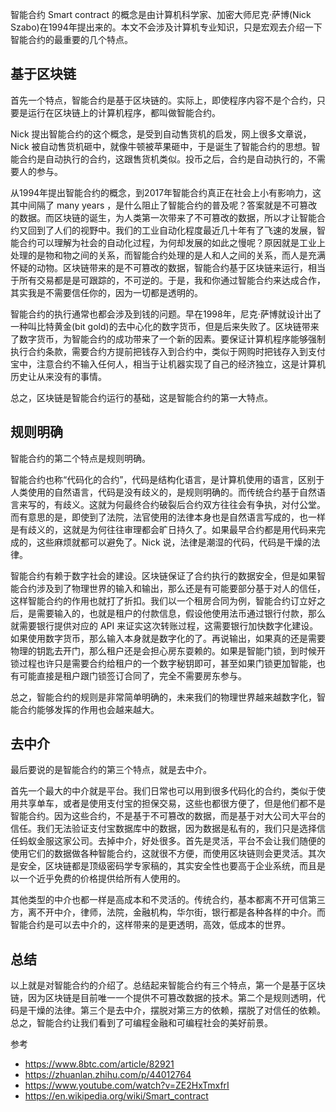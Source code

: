 智能合约 Smart contract 的概念是由计算机科学家、加密大师尼克·萨博(Nick Szabo)在1994年提出来的。本文不会涉及计算机专业知识，只是宏观去介绍一下智能合约的最重要的几个特点。

## 基于区块链

首先一个特点，智能合约是基于区块链的。实际上，即使程序内容不是个合约，只要是运行在区块链上的计算机程序，都叫做智能合约。

Nick 提出智能合约的这个概念，是受到自动售货机的启发，网上很多文章说，Nick 被自动售货机砸中，就像牛顿被苹果砸中，于是诞生了智能合约的思想。智能合约是自动执行的合约，这跟售货机类似。投币之后，合约是自动执行的，不需要人的参与。

从1994年提出智能合约的概念，到2017年智能合约真正在社会上小有影响力，这其中间隔了 many years ，是什么阻止了智能合约的普及呢？答案就是不可篡改的数据。而区块链的诞生，为人类第一次带来了不可篡改的数据，所以才让智能合约又回到了人们的视野中。我们的工业自动化程度最近几十年有了飞速的发展，智能合约可以理解为社会的自动化过程，为何却发展的如此之慢呢？原因就是工业上处理的是物和物之间的关系，而智能合约处理的是人和人之间的关系，而人是充满怀疑的动物。区块链带来的是不可篡改的数据，智能合约基于区块链来运行，相当于所有交易都是是可跟踪的，不可逆的。于是，我和你通过智能合约来达成合作，其实我是不需要信任你的，因为一切都是透明的。

智能合约的执行通常也都会涉及到钱的问题。早在1998年，尼克·萨博就设计出了一种叫比特黄金(bit gold)的去中心化的数字货币，但是后来失败了。区块链带来了数字货币，为智能合约的成功带来了一个新的因素。要保证计算机程序能够强制执行合约条款，需要合约方提前把钱存入到合约中，类似于网购时把钱存入到支付宝中，注意合约不输入任何人，相当于让机器实现了自己的经济独立，这是计算机历史让从来没有的事情。

总之，区块链是智能合约运行的基础，这是智能合约的第一大特点。

## 规则明确

智能合约的第二个特点是规则明确。

智能合约也称“代码化的合约”，代码是结构化语言，是计算机使用的语言，区别于人类使用的自然语言，代码是没有歧义的，是规则明确的。而传统合约基于自然语言来写的，有歧义。这就为何最终合约破裂后合约双方往往会有争执，对付公堂。而有意思的是，即使到了法院，法官使用的法律本身也是自然语言写成的，也一样是有歧义的，这就是为何往往审理都会旷日持久了。如果最早合约都是用代码来完成的，这些麻烦就都可以避免了。Nick 说，法律是潮湿的代码，代码是干燥的法律。

智能合约有赖于数字社会的建设。区块链保证了合约执行的数据安全，但是如果智能合约涉及到了物理世界的输入和输出，那么还是有可能要部分基于对人的信任，这样智能合约的作用也就打了折扣。我们以一个租房合同为例，智能合约订立好之后，是需要输入的，也就是租户的付款信息，假设他使用法币通过银行付款，那么就需要银行提供对应的 API 来证实这次转账过程，这需要银行加快数字化建设。如果使用数字货币，那么输入本身就是数字化的了。再说输出，如果真的还是需要物理的钥匙去开门，那么租户还是会担心房东耍赖的。如果是智能门锁，到时候开锁过程也许只是需要合约给租户的一个数字秘钥即可，甚至如果门锁更加智能，也有可能直接是租户跟门锁签订合同了，完全不需要房东参与。

总之，智能合约的规则是非常简单明确的，未来我们的物理世界越来越数字化，智能合约能够发挥的作用也会越来越大。

## 去中介

最后要说的是智能合约的第三个特点，就是去中介。

首先一个最大的中介就是平台。我们日常也可以用到很多代码化的合约，类似于使用共享单车，或者是使用支付宝的担保交易，这些也都很方便了，但是他们都不是智能合约。因为这些合约，不是基于不可篡改的数据，而是基于对大公司大平台的信任。我们无法验证支付宝数据库中的数据，因为数据是私有的，我们只是选择信任蚂蚁金服这家公司。去掉中介，好处很多。首先是灵活，平台不会让我们随便的使用它们的数据做各种智能合约，这就很不方便，而使用区块链则会更灵活。其次是安全，区块链都是顶级密码学专家稿的，其实安全性也要高于企业系统，而且是以一个近乎免费的价格提供给所有人使用的。

其他类型的中介也都一样是高成本和不灵活的。传统合约，基本都离不开可信第三方，离不开中介，律师，法院，金融机构，华尔街，银行都是各种各样的中介。而智能合约是可以去中介的，这样带来的是更透明，高效，低成本的世界。

## 总结

以上就是对智能合约的介绍了。总结起来智能合约有三个特点，第一个是基于区块链，因为区块链是目前唯一一个提供不可篡改数据的技术。第二个是规则透明，代码是干燥的法律。第三个是去中介，摆脱对第三方的依赖，摆脱了对信任的依赖。总之，智能合约让我们看到了可编程金融和可编程社会的美好前景。

参考

- https://www.8btc.com/article/82921
- https://zhuanlan.zhihu.com/p/44012764
- https://www.youtube.com/watch?v=ZE2HxTmxfrI
- https://en.wikipedia.org/wiki/Smart_contract
